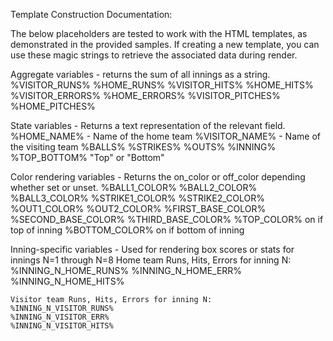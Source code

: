 
Template Construction Documentation:

The below placeholders are tested to work with the HTML templates, as demonstrated in the provided samples.
If creating a new template, you can use these magic strings to retrieve the associated data during render.

Aggregate variables - returns the sum of all innings as a string.
    %VISITOR_RUNS%
    %HOME_RUNS%
    %VISITOR_HITS% 
    %HOME_HITS%
    %VISITOR_ERRORS%
    %HOME_ERRORS%
    %VISITOR_PITCHES%
    %HOME_PITCHES%

State variables - Returns a text representation of the relevant field.
    %HOME_NAME% - Name of the home team
    %VISITOR_NAME% - Name of the visiting team
    %BALLS%
    %STRIKES%
    %OUTS%
    %INNING%
    %TOP_BOTTOM%    "Top" or "Bottom"

Color rendering variables - Returns the on_color or off_color depending whether set or unset.
    %BALL1_COLOR%
    %BALL2_COLOR%
    %BALL3_COLOR%
    %STRIKE1_COLOR%
    %STRIKE2_COLOR%
    %OUT1_COLOR%
    %OUT2_COLOR%
    %FIRST_BASE_COLOR%
    %SECOND_BASE_COLOR%
    %THIRD_BASE_COLOR%
    %TOP_COLOR%         on if top of inning
    %BOTTOM_COLOR%      on if bottom of inning


Inning-specific variables - Used for rendering box scores or stats for innings N=1 through N=8
    Home team Runs, Hits, Errors for inning N:
    %INNING_N_HOME_RUNS%
    %INNING_N_HOME_ERR%
    %INNING_N_HOME_HITS%

    Visitor team Runs, Hits, Errors for inning N:
    %INNING_N_VISITOR_RUNS%
    %INNING_N_VISITOR_ERR%
    %INNING_N_VISITOR_HITS%